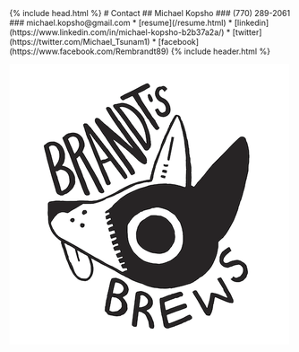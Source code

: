 <head>
  <link rel="icon" href="BrandtsBrewVector2-1.png" type="image/png">
</head>
{% include head.html %}
# Contact
## Michael Kopsho
### (770) 289-2061
### michael.kopsho@gmail.com
* [resume](/resume.html)
* [linkedin](https://www.linkedin.com/in/michael-kopsho-b2b37a2a/)
* [twitter](https://twitter.com/Michael_Tsunam1)
* [facebook](https://www.facebook.com/Rembrandt89)
{% include header.html %}

[![Brandt's Brews](/images/BrandtsBrewVector.png)](https://www.instagram.com/hikari_smoked_bacon/?hl=en)
